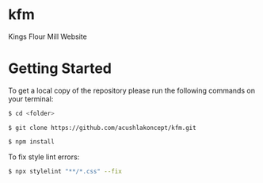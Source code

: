 # kfm
Kings Flour Mill Website



# Getting Started

To get a local copy of the repository please run the following commands on your terminal:

~~~bash
$ cd <folder>
~~~

~~~shell
$ git clone https://github.com/acushlakoncept/kfm.git
~~~

~~~javascript
$ npm install
~~~

To fix style lint errors:

~~~bash
$ npx stylelint "**/*.css" --fix
~~~



